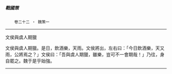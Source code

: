 

##### 戰國策
　　`卷二十二 ‧ 魏策一`

* * *

文侯與虞人期獵

文侯與虞人期獵。是日，飲酒樂，天雨。文侯將出，左右曰：「今日飲酒樂，天又雨，公將焉之？」文侯曰：「吾與虞人期獵，雖樂，豈可不一會期哉！」乃往，身自罷之。魏于是乎始強。

* * *

